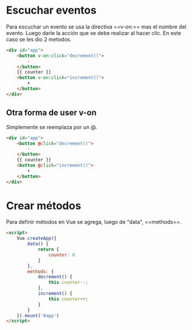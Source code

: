 # Escuchar eventos
Para escuchar un evento se usa la directiva ==v-on:== mas el nombre del evento. Luego darle la acción que se debe realizar al hacer clic. En este caso se les dio 2 metodos.
```HTML
<div id="app">
	<button v-on:click="decrement()">
		-
	</button>
	{{ counter }}
	<button v-on:click="increment()">
		+
	</button>
</div>
```
## Otra forma de user v-on
Simplemente se reemplaza por un @.
```HTML
<div id="app">
	<button @click="decrement()">
		-
	</button>
	{{ counter }}
	<button @click="increment()">
		+
	</button>
</div>
```
# Crear métodos
Para definir métodos en Vue se agrega, luego de "data", ==methods==.
```HTML
<script>
	Vue.createApp({
		data() {
			return {
				counter: 0
			}
		},
		methods: {
			decrement() {
				this.counter--;
			},
			increment() {
				this.counter++;
			}
		}
	}).mount('#app')
</script>
```
